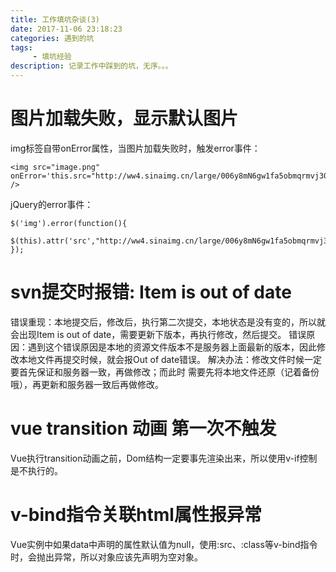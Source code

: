 ```yaml
---
title: 工作填坑杂谈(3)
date: 2017-11-06 23:18:23
categories: 遇到的坑
tags:
     - 填坑经验
description: 记录工作中踩到的坑，无序。。。
---
```

# 图片加载失败，显示默认图片
img标签自带onError属性，当图片加载失败时，触发error事件：
```
<img src="image.png" onError='this.src="http://ww4.sinaimg.cn/large/006y8mN6gw1fa5obmqrmvj305k05k3yh.jpg"' />
```
jQuery的error事件：
```
$('img').error(function(){
    $(this).attr('src',"http://ww4.sinaimg.cn/large/006y8mN6gw1fa5obmqrmvj305k05k3yh.jpg");
});
```

# svn提交时报错: Item is out of date
错误重现：本地提交后，修改后，执行第二次提交，本地状态是没有变的，所以就会出现Item is out of date，需要更新下版本，再执行修改，然后提交。
错误原因：遇到这个错误原因是本地的资源文件版本不是服务器上面最新的版本，因此修改本地文件再提交时候，就会报Out of date错误。
解决办法：修改文件时候一定要首先保证和服务器一致，再做修改；而此时 需要先将本地文件还原（记着备份哦），再更新和服务器一致后再做修改。

# vue transition 动画 第一次不触发
Vue执行transition动画之前，Dom结构一定要事先渲染出来，所以使用v-if控制是不执行的。

# v-bind指令关联html属性报异常
Vue实例中如果data中声明的属性默认值为null，使用:src、:class等v-bind指令时，会抛出异常，所以对象应该先声明为空对象。

